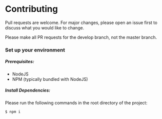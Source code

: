 # Contributing
Pull requests are welcome. For major changes, please open an issue first to discuss what you would like to change.

Please make all PR requests for the develop branch, not the master branch.

### Set up your environment
##### Prerequisites:
- NodeJS
- NPM (typically bundled with NodeJS)

##### Install Dependencies:
Please run the following commands in the root directory of the project:
```bash
$ npm i
```
